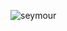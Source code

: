 ![seymour](https://cdn.discordapp.com/attachments/1134513701479776297/1135790183690813440/Dungeon247.jpg)
